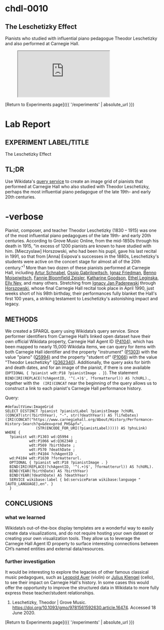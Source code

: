 # chdl-0010

## The Leschetizky Effect

Pianists who studied with influential piano pedagogue Theodor Leschetizky and also performed at Carnegie Hall.

<figure class="map_container">
  <iframe 
  src="https://query.wikidata.org/embed.html#%23defaultView%3AImageGrid%0ASELECT%20DISTINCT%20%3Fpianist%20%3FpianistLabel%20%3FpianistImage%20%3FchURL%20%28CONCAT%28str%28%3FbirthYear%29%2C%20%22-%22%2C%20str%28%3FdeathYear%29%29%20AS%20%3FlifeDates%29%0A%28IRI%28CONCAT%28%22https%3A%2F%2Fwww.carnegiehall.org%2FAbout%2FHistory%2FPerformance-History-Search%3Fq%3D%26dex%3Dprod_PHS%26pf%3D%22%2C%20%0A%20%20%20%20%20%20%20%20%20%20%20%20%20%20%28STR%28ENCODE_FOR_URI%28%3FpianistLabel%29%29%29%29%29%20AS%20%3FphsLink%29%0AWHERE%20%7B%0A%20%20%3Fpianist%20wdt%3AP1303%20wd%3AQ5994%20%3B%0A%20%20%20%20%20%20%20%20%20%20%20wdt%3AP1066%20wd%3AQ362340%20%3B%0A%20%20%20%20%20%20%20%20%20%20%20wdt%3AP569%20%3FbirthDate%20%3B%0A%20%20%20%20%20%20%20%20%20%20%20wdt%3AP570%20%3FdeathDate%20%3B%0A%20%20%20%20%20%20%20%20%20%20%20wdt%3AP4104%20%3FchAgentID%20.%0A%20%20wd%3AP4104%20wdt%3AP1630%20%3Fformatterurl.%0A%20%20OPTIONAL%20%7B%20%3Fpianist%20wdt%3AP18%20%3FpianistImage%20.%20%7D%0A%20%20BIND%28IRI%28REPLACE%28%3FchAgentID%2C%20%27%5E%28.%2B%29%24%27%2C%20%3Fformatterurl%29%29%20AS%20%3FchURL%29.%0A%20%20BIND%28YEAR%28%3FbirthDate%29%20AS%20%3FbirthYear%29%0A%20%20BIND%28YEAR%28%3FdeathDate%29%20AS%20%3FdeathYear%29%0A%20%20SERVICE%20wikibase%3Alabel%20%7B%20bd%3AserviceParam%20wikibase%3Alanguage%20%22%5BAUTO_LANGUAGE%5D%2Cen%22.%20%7D%0A%20%20%7D" referrerpolicy="origin" sandbox="allow-scripts allow-same-origin allow-popups" >
  </iframe>
</figure>

[Return to Experiments page]({{ '/experiments' | absolute_url }})

# Lab Report

## EXPERIMENT LABEL/TITLE
The Leschetizky Effect


## TL;DR
Use Wikidata's <a href="https://query.wikidata.org/" target="_blank">query service</a> to create an image grid of pianists that performed at Carnegie Hall who also studied with Theodor Leschetizky, perhaps the most influential piano pedagogue of the late 19th- and early 20th centuries. 


# -verbose
Pianist, composer, and teacher Theodor Leschetizky (1830 – 1915) was one of the most influential piano pedagogues of the late 19th- and early 20th centuries. According to Grove Music Online, from the mid-1850s through his death in 1915, "in excess of 1200 pianists are known to have studied with him. [Mieczyslaw] Horszowski, who had been his pupil, gave his last recital in 1991, so that from [Anna] Esipova's successes in the 1880s, Leschetizky's students were active on the concert stage for almost all of the 20th century."<sup>1</sup> More than two dozen of these pianists performed at Carnegie Hall, including <a href="https://www.carnegiehall.org/About/History/Performance-History-Search?q=&dex=prod_PHS&pf=Artur%20Schnabel_" target="_blank">Artur Schnabel</a>, <a href="https://www.carnegiehall.org/About/History/Performance-History-Search?q=&dex=prod_PHS&pf=Ossip%20Gabrilowitsch_" target="_blank">Ossip Gabrilowitsch</a>, <a href="https://www.carnegiehall.org/About/History/Performance-History-Search?q=&dex=prod_PHS&pf=Ignaz%20Friedman_" target="_blank">Ignaz Friedman</a>, <a href="https://www.carnegiehall.org/About/History/Performance-History-Search?q=&dex=prod_PHS&pf=Benno%20Moiseiwitsch_" target="_blank">Benno Moiseiwitsch</a>, <a href="https://www.carnegiehall.org/About/History/Performance-History-Search?q=&dex=prod_PHS&pf=Fannie%20Bloomfield%20Zeisler_" target="_blank">Fannie Bloomfield Zeisler</a>, <a href="https://www.carnegiehall.org/About/History/Performance-History-Search?q=&dex=prod_PHS&pf=Katharine%20Goodson_" target="_blank">Katharine Goodson</a>, <a href="https://www.carnegiehall.org/About/History/Performance-History-Search?q=&dex=prod_PHS_Newest_First&pf=Ethel%20Leginska_" target="_blank">Ethel Leginska</a>, <a href="https://www.carnegiehall.org/About/History/Performance-History-Search?q=&dex=prod_PHS&pf=Elly%20Ney_" target="_blank">Elly Ney</a>, and many others. Stretching from <a href="https://www.carnegiehall.org/About/History/Performance-History-Search?q=&dex=prod_PHS&pf=Ignacy%20Jan%20Paderewski_" target="_blank">Ignacy Jan Paderewski</a> through <a href="https://www.carnegiehall.org/About/History/Performance-History-Search?q=&dex=prod_PHS&pf=Mieczyslaw%20Horszowski_" target="_blank">Horszowski</a>, whose final Carnegie Hall recital took place in April 1990, just weeks short of his 98th birthday, their performances fully blanket the Hall's first 100 years, a striking testament to Leschetizky's astonishing impact and legacy.

## METHODS
We created a SPARQL query using Wikidata’s query service. Since performer identifiers from Carnegie Hall’s linked open dataset have their own official Wikidata property, Carnegie Hall Agent ID (<a href="http://www.wikidata.org/entity/P4104" target="_blank">P4104</a>), which has been mapped to nearly 15,000 Wikidata items, we can query for items with both Carnegie Hall identifier and the property "instrument" (<a href="http://www.wikidata.org/entity/P1303" target="_blank">P1303</a>) with the value "piano" (<a href="http://www.wikidata.org/entity/Q5994" target="_blank">Q5994)</a> and the property "student of" (<a href="http://www.wikidata.org/entity/P1066" target="_blank">P1066</a>) with the value "Theodor Leschetizky" (<a href="http://www.wikidata.org/entity/Q362340" target="_blank">Q362340</a>). Additionally, the query asks for birth and death dates, and for an image of the pianist, if there is one available (```OPTIONAL { ?pianist wdt:P18 ?pianistImage . }```). The statement ```BIND(IRI(REPLACE(?chAgentID, '^(.+)$', ?formatterurl)) AS ?chURL).```, together with the ```
(IRI(CONCAT``` near the beginning of the query allows us to construct a link to each pianist's Carnegie Hall performance history.

Query:

```
#defaultView:ImageGrid
SELECT DISTINCT ?pianist ?pianistLabel ?pianistImage ?chURL (CONCAT(str(?birthYear), "-", str(?deathYear)) AS ?lifeDates)
(IRI(CONCAT("https://www.carnegiehall.org/About/History/Performance-History-Search?q=&dex=prod_PHS&pf=", 
              (STR(ENCODE_FOR_URI(?pianistLabel))))) AS ?phsLink)
WHERE {
  ?pianist wdt:P1303 wd:Q5994 ;
           wdt:P1066 wd:Q362340 ;
           wdt:P569 ?birthDate ;
           wdt:P570 ?deathDate ;
           wdt:P4104 ?chAgentID .
  wd:P4104 wdt:P1630 ?formatterurl.
  OPTIONAL { ?pianist wdt:P18 ?pianistImage . }
  BIND(IRI(REPLACE(?chAgentID, '^(.+)$', ?formatterurl)) AS ?chURL).
  BIND(YEAR(?birthDate) AS ?birthYear)
  BIND(YEAR(?deathDate) AS ?deathYear)
  SERVICE wikibase:label { bd:serviceParam wikibase:language "[AUTO_LANGUAGE],en". }
  }
  ```
  

## CONCLUSIONS
### what we learned
Wikidata’s out-of-the-box display templates are a wonderful way to easily create data visualizations, and do not require hosting your own dataset or creating your own visualization tools. They allow us to leverage the Carnegie Hall Agent ID property to surface interesting connections between CH’s named entities and external data/resources.

### further investigation 
It would be interesting to explore the legacies of other famous classical music pedagogues, such as <a href="http://www.wikidata.org/entity/Q368583" target="_blank">Leopold Auer</a> (violin) or <a href="http://www.wikidata.org/entity/Q77222" target="_blank">Julius Klengel</a> (cello), to see their impact on Carnegie Hall's history. In some cases this would offer the opportunity to improve the structured data in Wikidata to more fully express these teacher/student relationships.

1. Leschetizky, Theodor | Grove Music. https://doi.org/10.1093/gmo/9781561592630.article.16474. Accessed 18 June 2020.

[Return to Experiments page]({{ '/experiments' | absolute_url }})
